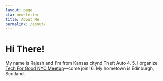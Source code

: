 ```yaml
---
layout: page
cta: newsletter
title: About Me
permalink: /about/
---
```


# Hi There!

My name is Rajesh and I'm from Kansas citynd Theft Auto 4.
5. I organize [Tech For Good NYC Meetup](http://www.meetup.com/Tech-For-Good-NYC/)—come join!
6. My hometown is Edinburgh, Scotland.


